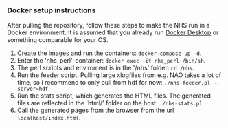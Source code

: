 ### Docker setup instructions

After pulling the repository, follow these steps to make the NHS run in a Docker environment. It is assumed that you already run [Docker Desktop](https://www.docker.com/products/docker-desktop) or something comparable for your OS.

1. Create the images and run the containers: `docker-compose up -d`. 
2. Enter the 'nhs_perl'-container: `docker exec -it nhs_perl /bin/sh`. 
3. The perl scripts and enviroment is in the '/nhs' folder: `cd /nhs`.
4. Run the feeder script. Pulling large xlogfiles from e.g. NAO takes a lot of time, so i recommend to only pull from hdf for now: `./nhs-feeder.pl --server=hdf`
5. Run the stats script, which generates the HTML files. The generated files are reflected in the 'html/' folder on the host. `./nhs-stats.pl` 
6. Call the generated pages from the browser from the url `localhost/index.html`.